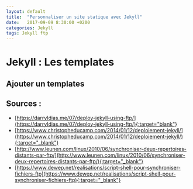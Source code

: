 ```yaml
---
layout: default
title:  "Personnaliser un site statique avec Jekyll"
date:   2017-09-09 8:30:00 +0200
categories: Jekyll 
tags: Jekyll ftp 
---
```


# Jekyll : Les templates

## Ajouter un templates


## Sources :
+ [https://darryldias.me/07/deploy-jekyll-using-ftp/](https://darryldias.me/07/deploy-jekyll-using-ftp/){:target="blank"}
+ [https://www.christopheducamp.com/2014/01/12/deploiement-jekyll/](https://www.christopheducamp.com/2014/01/12/deploiement-jekyll/){:target="_blank"}
+ [http://www.leunen.com/linux/2010/06/synchroniser-deux-repertoires-distants-par-ftp/](http://www.leunen.com/linux/2010/06/synchroniser-deux-repertoires-distants-par-ftp/){:target="_blank"}
+ [https://www.dewep.net/realisations/script-shell-pour-synchroniser-fichiers-ftp](https://www.dewep.net/realisations/script-shell-pour-synchroniser-fichiers-ftp){:target="_blank"}


